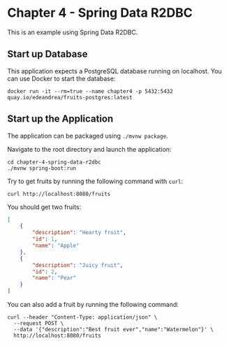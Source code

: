 # Chapter 4 - Spring Data R2DBC
This is an example using Spring Data R2DBC.

## Start up Database
This application expects a PostgreSQL database running on localhost. You can use Docker to start the database:

```shell
docker run -it --rm=true --name chapter4 -p 5432:5432 quay.io/edeandrea/fruits-postgres:latest
```

## Start up the Application
The application can be packaged using `./mvnw package`.

Navigate to the root directory and launch the application:

```shell script
cd chapter-4-spring-data-r2dbc
./mvnw spring-boot:run
```

Try to get fruits by running the following command with `curl`:

```
curl http://localhost:8080/fruits
```
You should get two fruits: 
```json
[
    {
        "description": "Hearty fruit",
        "id": 1,
        "name": "Apple"
    },
    {
        "description": "Juicy fruit",
        "id": 2,
        "name": "Pear"
    }
]
```
You can also add a fruit by running the following command:

```shell script
curl --header "Content-Type: application/json" \
  --request POST \
  --data '{"description":"Best fruit ever","name":"Watermelon"}' \
  http://localhost:8080/fruits
```